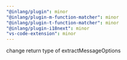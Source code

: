 ```yaml
---
"@inlang/plugin": minor
"@inlang/plugin-m-function-matcher": minor
"@inlang/plugin-t-function-matcher": minor
"@inlang/plugin-i18next": minor
"vs-code-extension": minor
---
```


change return type of extractMessageOptions
